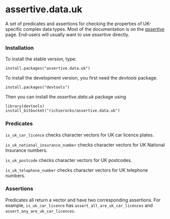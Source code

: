 # assertive.data.uk

A set of predicates and assertions for checking the properties of UK-specific complex data types.  Most of the documentation is on the *[assertive](https://bitbucket.org/richierocks/assertive)* page.  End-users will usually want to use *assertive* directly.


### Installation

To install the stable version, type:

```{r}
install.packages("assertive.data.uk")
```

To install the development version, you first need the *devtools* package.

```{r}
install.packages("devtools")
```

Then you can install the *assertive.data.uk* package using

```{r}
library(devtools)
install_bitbucket("richierocks/assertive.data.uk")
```

### Predicates

`is_uk_car_licence` checks character vectors for UK car licence plates.

`is_uk_national_insurance_number` checks character vectors for UK National 
Insurance numbers.

`is_uk_postcode` checks character vectors for UK postcodes.

`is_uk_telephone_number` checks character vectors for UK telephone numbers.

### Assertions

Predicates all return a vector and have two corresponding assertions.  For example,
`is_uk_car_licence` has `assert_all_are_uk_car_licences` and `assert_any_are_uk_car_licences`.
